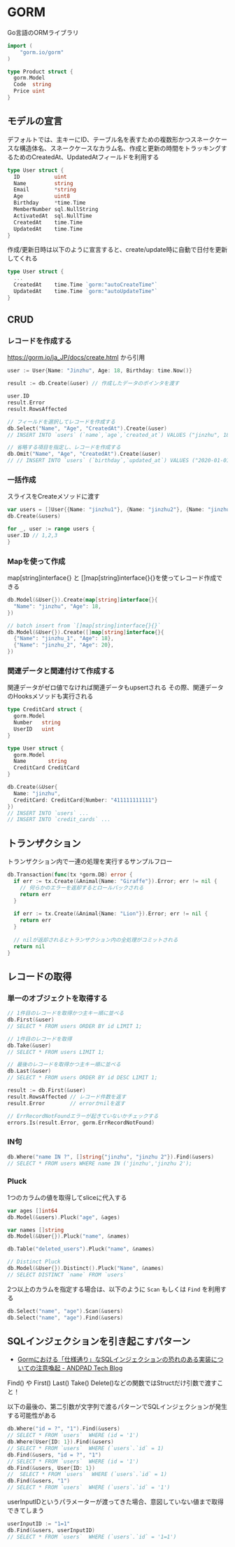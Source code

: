 # GORM

Go言語のORMライブラリ

```go
import (
    "gorm.io/gorm"
)

type Product struct {
  gorm.Model
  Code  string
  Price uint
}
```

## モデルの宣言

デフォルトでは、主キーにID、テーブル名を表すための複数形かつスネークケースな構造体名、スネークケースなカラム名、作成と更新の時間をトラッキングするためのCreatedAt、UpdatedAtフィールドを利用する

```go
type User struct {
  ID           uint
  Name         string
  Email        *string
  Age          uint8
  Birthday     *time.Time
  MemberNumber sql.NullString
  ActivatedAt  sql.NullTime
  CreatedAt    time.Time
  UpdatedAt    time.Time
}
```

作成/更新日時は以下のように宣言すると、create/update時に自動で日付を更新してくれる

```go
type User struct {
  ...
  CreatedAt    time.Time `gorm:"autoCreateTime"` 
  UpdatedAt    time.Time `gorm:"autoUpdateTime"` 
}
```

## CRUD
### レコードを作成する

https://gorm.io/ja_JP/docs/create.html から引用

```go
user := User{Name: "Jinzhu", Age: 18, Birthday: time.Now()}

result := db.Create(&user) // 作成したデータのポインタを渡す

user.ID
result.Error
result.RowsAffected

// フィールドを選択してレコードを作成する
db.Select("Name", "Age", "CreatedAt").Create(&user)
// INSERT INTO `users` (`name`,`age`,`created_at`) VALUES ("jinzhu", 18, "2020-07-04 11:05:21.775")

// 省略する項目を指定し、レコードを作成する
db.Omit("Name", "Age", "CreatedAt").Create(&user)
// // INSERT INTO `users` (`birthday`,`updated_at`) VALUES ("2020-01-01 00:00:00.000", "2020-07-04 11:05:21.775"
```

### 一括作成

スライスをCreateメソッドに渡す

```go
var users = []User{{Name: "jinzhu1"}, {Name: "jinzhu2"}, {Name: "jinzhu3"}}
db.Create(&users)

for _, user := range users {
user.ID // 1,2,3
}
```

### Mapを使って作成

map[string]interface{} と []map[string]interface{}{}を使ってレコード作成できる

```go
db.Model(&User{}).Create(map[string]interface{}{
  "Name": "jinzhu", "Age": 18,
})

// batch insert from `[]map[string]interface{}{}`
db.Model(&User{}).Create([]map[string]interface{}{
  {"Name": "jinzhu_1", "Age": 18},
  {"Name": "jinzhu_2", "Age": 20},
})
```

### 関連データと関連付けて作成する

関連データがゼロ値でなければ関連データもupsertされる
その際、関連データのHooksメソッドも実行される

```go
type CreditCard struct {
  gorm.Model
  Number   string
  UserID   uint
}

type User struct {
  gorm.Model
  Name       string
  CreditCard CreditCard
}

db.Create(&User{
  Name: "jinzhu",
  CreditCard: CreditCard{Number: "411111111111"}
})
// INSERT INTO `users` ...
// INSERT INTO `credit_cards` ...
```

## トランザクション

トランザクション内で一連の処理を実行するサンプルフロー

```go
db.Transaction(func(tx *gorm.DB) error {
  if err := tx.Create(&Animal{Name: "Giraffe"}).Error; err != nil {
    // 何らかのエラーを返却するとロールバックされる
    return err
  }
  
  if err := tx.Create(&Animal{Name: "Lion"}).Error; err != nil {
    return err
  }
  
  // nilが返却されるとトランザクション内の全処理がコミットされる
  return nil
}
```


## レコードの取得
### 単一のオブジェクトを取得する

```go
// 1件目のレコードを取得かつ主キー順に並べる
db.First(&user)
// SELECT * FROM users ORDER BY id LIMIT 1;

// 1件目のレコードを取得
db.Take(&user)
// SELECT * FROM users LIMIT 1;

// 最後のレコードを取得かつ主キー順に並べる
db.Last(&user)
// SELECT * FROM users ORDER BY id DESC LIMIT 1;

result := db.First(&user)
result.RowsAffected // レコード件数を返す
result.Error        // errorかnilを返す

// ErrRecordNotFoundエラーが起きていないかチェックする
errors.Is(result.Error, gorm.ErrRecordNotFound)
```

### IN句

```go
db.Where("name IN ?", []string{"jinzhu", "jinzhu 2"}).Find(&users)
// SELECT * FROM users WHERE name IN ('jinzhu','jinzhu 2');
```

### Pluck

1つのカラムの値を取得してsliceに代入する

```go
var ages []int64
db.Model(&users).Pluck("age", &ages)

var names []string
db.Model(&User{}).Pluck("name", &names)

db.Table("deleted_users").Pluck("name", &names)

// Distinct Pluck
db.Model(&User{}).Distinct().Pluck("Name", &names)
// SELECT DISTINCT `name` FROM `users`
```

2つ以上のカラムを指定する場合は、以下のように `Scan` もしくは `Find` を利用する

```go
db.Select("name", "age").Scan(&users)
db.Select("name", "age").Find(&users)
```

## SQLインジェクションを引き起こすパターン

- [Gormにおける「仕様通り」なSQLインジェクションの恐れのある実装についての注意喚起 - ANDPAD Tech Blog](https://tech.andpad.co.jp/entry/2022/02/18/140000)

Find() や First() Last() Take() Delete()などの関数ではStructだけ引数で渡すこと！

以下の最後の、第二引数が文字列で渡るパターンでSQLインジェクションが発生する可能性がある

```go
db.Where("id = ?", "1").Find(&users)
// SELECT * FROM `users`  WHERE (id = '1')
db.Where(User{ID: 1}).Find(&users)
// SELECT * FROM `users`  WHERE (`users`.`id` = 1)
db.Find(&users, "id = ?", "1")
// SELECT * FROM `users`  WHERE (id = '1')
db.Find(&users, User{ID: 1})
//  SELECT * FROM `users`  WHERE (`users`.`id` = 1)
db.Find(&users, "1")
// SELECT * FROM `users`  WHERE (`users`.`id` = '1') 
```

userInputIDというパラメーターが渡ってきた場合、意図していない値まで取得できてしまう
```go
userInputID := "1=1"
db.Find(&users, userInputID)
// SELECT * FROM `users`  WHERE (`users`.`id` = '1=1') 
```
